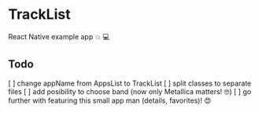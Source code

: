 # TrackList
React Native example app 💥 💻

## Todo
[ ] change appName from AppsList to TrackList
[ ] split classes to separate files
[ ] add posibility to choose band (now only Metallica matters! 🤓)
[ ] go further with featuring this small app man (details, favorites)! 😍
